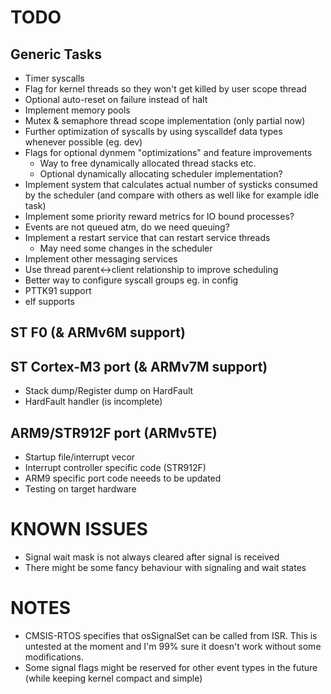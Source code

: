 TODO
====

Generic Tasks
-------------
- Timer syscalls
- Flag for kernel threads so they won't get killed by user scope thread
- Optional auto-reset on failure instead of halt
- Implement memory pools
- Mutex & semaphore thread scope implementation (only partial now)
- Further optimization of syscalls by using syscalldef data types whenever
  possible (eg. dev)
- Flags for optional dynmem "optimizations" and feature improvements
    - Way to free dynamically allocated thread stacks etc.
    - Optional dynamically allocating scheduler implementation?
- Implement system that calculates actual number of systicks consumed by
  the scheduler (and compare with others as well like for example idle task)
- Implement some priority reward metrics for IO bound processes?
- Events are not queued atm, do we need queuing?
- Implement a restart service that can restart service threads
    - May need some changes in the scheduler
- Implement other messaging services
- Use thread parent<->client relationship to improve scheduling
- Better way to configure syscall groups eg. in config
- PTTK91 support
- elf supports

ST F0 (& ARMv6M support)
------------------------

ST Cortex-M3 port (& ARMv7M support)
------------------------------------
- Stack dump/Register dump on HardFault
- HardFault handler (is incomplete)

ARM9/STR912F port (ARMv5TE)
---------------------------
- Startup file/interrupt vecor
- Interrupt controller specific code (STR912F)
- ARM9 specific port code neeeds to be updated
- Testing on target hardware


KNOWN ISSUES
============

- Signal wait mask is not always cleared after signal is received
- There might be some fancy behaviour with signaling and wait states


NOTES
=====

- CMSIS-RTOS specifies that osSignalSet can be called from ISR. This is
  untested at the moment and I'm 99% sure it doesn't work without some
  modifications.
- Some signal flags might be reserved for other event types in the future
  (while keeping kernel compact and simple)
